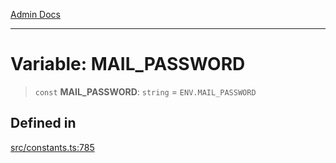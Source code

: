 [Admin Docs](/)

***

# Variable: MAIL\_PASSWORD

> `const` **MAIL\_PASSWORD**: `string` = `ENV.MAIL_PASSWORD`

## Defined in

[src/constants.ts:785](https://github.com/Suyash878/talawa-api/blob/cfd688207611ba245c99edd8dbaccb2cdbf6a043/src/constants.ts#L785)
